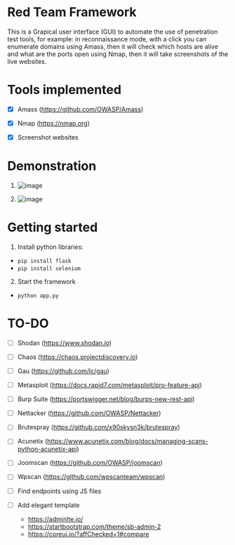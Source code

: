# Red Team Framework

This is a Grapical user interface (GUI) to automate the use of penetration test tools, for example: in reconnaissance mode, with a click you can enumerate domains using Amass, then it will check which hosts are alive and what are the ports open using Nmap, then it will take screenshots of the live websites.


# Tools implemented

  - [X] Amass (https://github.com/OWASP/Amass)
  - [X] Nmap (https://nmap.org)
  - [X] Screenshot websites


# Demonstration

1) ![image](https://user-images.githubusercontent.com/48680041/149572643-00bb9955-fe4f-4a27-a809-2971c5b22d98.png)

2) ![image](https://user-images.githubusercontent.com/48680041/149610607-27d55201-204a-4a3f-9050-87f05354f19c.png)


# Getting started 

1) Install python libraries:
- `pip install flask` 
- `pip install selenium`

2) Start the framework
- `python app.py`


# TO-DO

  - [ ] Shodan (https://www.shodan.io)
  - [ ] Chaos (https://chaos.projectdiscovery.io)
  - [ ] Gau (https://github.com/lc/gau)
  - [ ] Metasploit (https://docs.rapid7.com/metasploit/pro-feature-api)
  - [ ] Burp Suite (https://portswigger.net/blog/burps-new-rest-api)
  - [ ] Nettacker (https://github.com/OWASP/Nettacker)
  - [ ] Brutespray (https://github.com/x90skysn3k/brutespray)
  - [ ] Acunetix (https://www.acunetix.com/blog/docs/managing-scans-python-acunetix-api)
  - [ ] Joomscan (https://github.com/OWASP/joomscan)
  - [ ] Wpscan (https://github.com/wpscanteam/wpscan)
  - [ ] Find endpoints using JS files

- [ ] Add elegant template
  - https://adminlte.io/
  - https://startbootstrap.com/theme/sb-admin-2
  - https://coreui.io/?affChecked=1#compare
